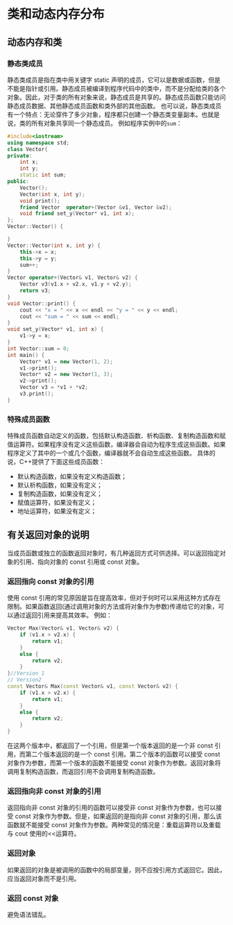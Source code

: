 # 类和动态内存分布

## 动态内存和类

### 静态类成员

静态类成员是指在类中用关键字 static 声明的成员，它可以是数据或函数，但是不能是指针或引用。静态成员被编译到程序代码中的类中，而不是分配给类的各个对象。因此，对于类的所有对象来说，静态成员是共享的。静态成员函数只能访问静态成员数据、其他静态成员函数和类外部的其他函数。
也可以说，静态类成员有一个特点：无论穿件了多少对象，程序都只创建一个静态类变量副本。也就是说，类的所有对象共享同一个静态成员。
例如程序实例中的`sum`：

```Cpp
#include<iostream>
using namespace std;
class Vector{
private:
	int x;
	int y;
	static int sum;
public:
	Vector();
	Vector(int x, int y);
	void print();
	friend Vector  operator+(Vector &v1, Vector &v2);
	void friend set_y(Vector* v1, int x);
};
Vector::Vector() {

}
Vector::Vector(int x, int y) {
	this->x = x;
	this->y = y;
	sum++;
}
Vector operator+(Vector& v1, Vector& v2) {
	Vector v3(v1.x + v2.x, v1.y + v2.y);
	return v3;
}
void Vector::print() {
	cout << "x = " << x << endl << "y = " << y << endl;
	cout << "sum = " << sum << endl;
}
void set_y(Vector* v1, int x) {
	v1->y = x;
}
int Vector::sum = 0;
int main() {
	Vector* v1 = new Vector(1, 2);
	v1->print();
	Vector* v2 = new Vector(1, 3);
	v2->print();
	Vector v3 = *v1 + *v2;
	v3.print();
}
```

### 特殊成员函数

特殊成员函数自动定义的函数，包括默认构造函数、析构函数、复制构造函数和赋值运算符。如果程序没有定义这些函数，编译器会自动为程序生成这些函数。如果程序定义了其中的一个或几个函数，编译器就不会自动生成这些函数。
具体的说，C++提供了下面这些成员函数：

- 默认构造函数，如果没有定义构造函数；
- 默认析构函数，如果没有定义；
- 复制构造函数，如果没有定义；
- 赋值运算符，如果没有定义；
- 地址运算符，如果没有定义；

## 有关返回对象的说明

当成员函数或独立的函数返回对象时，有几种返回方式可供选择。可以返回指定对象的引用、指向对象的 const 引用或 const 对象。

### 返回指向 const 对象的引用

使用 const 引用的常见原因是旨在提高效率，但对于何时可以采用这种方式存在限制。如果函数返回(通过调用对象的方法或将对象作为参数)传递给它的对象，可以通过返回引用来提高其效率。
例如：

```Cpp
Vector Max(Vector& v1, Vector& v2) {
	if (v1.x > v2.x) {
		return v1;
	}
	else {
		return v2;
	}
}//Version 1
// Version2
const Vector& Max(const Vector& v1, const Vector& v2) {
	if (v1.x > v2.x) {
		return v1;
	}
	else {
		return v2;
	}
}
```

在这两个版本中，都返回了一个引用，但是第一个版本返回的是一个非 const 引用，而第二个版本返回的是一个 const 引用。第二个版本的函数可以接受 const 对象作为参数，而第一个版本的函数不能接受 const 对象作为参数。返回对象将调用复制构造函数，而返回引用不会调用复制构造函数。

### 返回指向非 const 对象的引用

返回指向非 const 对象的引用的函数可以接受非 const 对象作为参数，也可以接受 const 对象作为参数。但是，如果返回的是指向非 const 对象的引用，那么该函数就不能接受 const 对象作为参数。两种常见的情况是：重载运算符以及重载与 cout 使用的<<运算符。

### 返回对象

如果返回的对象是被调用的函数中的局部变量，则不应按引用方式返回它。因此，应当返回对象而不是引用。

### 返回 const 对象

避免语法错乱。
